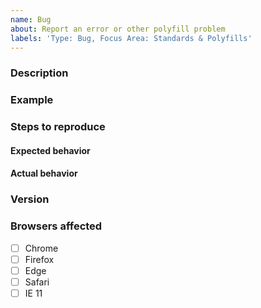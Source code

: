 ```yaml
---
name: Bug
about: Report an error or other polyfill problem
labels: 'Type: Bug, Focus Area: Standards & Polyfills'
---
```


### Description

<!--
  Please provide a clear and concise summary of the bug.

  Example: Error thrown when calling `appendChild` on a custom element
-->

### Example

<!--
  Please include a Glitch/JSBin/etc. URL, or a minimal code snippet, that
  can be used to demonstrate and reproduce the problem.
 -->

### Steps to reproduce

<!--
Example:

1. Create `my-element`
2. Append `my-element` to document.body
3. Create `div`.
4. Append `div` to `my-element`
-->

#### Expected behavior

<!-- Example: No error is thrown -->

#### Actual behavior

<!-- Example: Error is thrown -->

### Version

<!--
  You can usually find this by running:
    npm ls @webcomponents/webcomponentsjs

  Example: @webcomponents/webcomponentsjs@2.4.3
-->

### Browsers affected

<!-- Check all that apply -->

- [ ] Chrome
- [ ] Firefox
- [ ] Edge
- [ ] Safari
- [ ] IE 11
